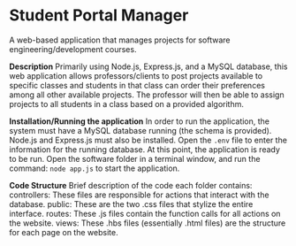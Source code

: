 # Student Portal Manager

A web-based application that manages projects for software engineering/development courses.

**Description**
Primarily using Node.js, Express.js, and a MySQL database, this web application allows professors/clients
to post projects available to specific classes and students in that class can order their preferences among 
all other available projects.  The professor will then be able to assign projects to all students in a class
based on a provided algorithm.

**Installation/Running the application**
In order to run the application, the system must have a MySQL database running (the schema is provided).  Node.js
and Express.js must also be installed.  Open the `.env` file to enter the information for the running database.
At this point, the application is ready to be run.  Open the software folder in a terminal window, and run the command:
`node app.js` to start the application.

**Code Structure**
Brief description of the code each folder contains:
controllers: These files are responsible for actions that interact with the database.
public: These are the two .css files that stylize the entire interface.
routes: These .js files contain the function calls for all actions on the website.
views: These .hbs files (essentially .html files) are the structure for each page on the website.
